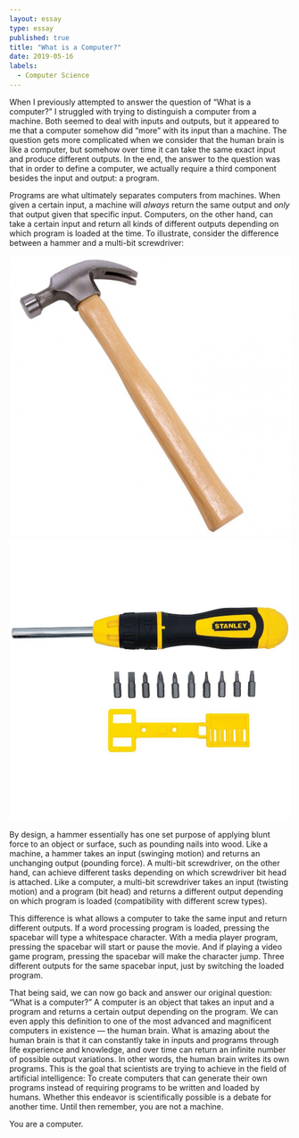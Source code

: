 ```yaml
---
layout: essay
type: essay
published: true
title: "What is a Computer?"
date: 2019-05-16
labels:
  - Computer Science
---
```


When I previously attempted to answer the question of “What is a computer?” I struggled with trying to distinguish a computer from a machine. Both seemed to deal with inputs and outputs, but it appeared to me that a computer somehow did “more” with its input than a machine. The question gets more complicated when we consider that the human brain is like a computer, but somehow over time it can take the same exact input and produce different outputs. In the end, the answer to the question was that in order to define a computer, we actually require a third component besides the input and output: a program.

Programs are what ultimately separates computers from machines. When given a certain input, a machine will *always* return the same output and *only* that output given that specific input. Computers, on the other hand, can take a certain input and return all kinds of different outputs depending on which program is loaded at the time. To illustrate, consider the difference between a hammer and a multi-bit screwdriver:
<div class="ui medium images">
  <img src="../images/hammer.png">
  <img src="../images/screwdriver.png">
</div>

By design, a hammer essentially has one set purpose of applying blunt force to an object or surface, such as pounding nails into wood. Like a machine, a hammer takes an input (swinging motion) and returns an unchanging output (pounding force). A multi-bit screwdriver, on the other hand, can achieve different tasks depending on which screwdriver bit head is attached. Like a computer, a multi-bit screwdriver takes an input (twisting motion) and a program (bit head) and returns a different output depending on which program is loaded (compatibility with different screw types).

This difference is what allows a computer to take the same input and return different outputs. If a word processing program is loaded, pressing the spacebar will type a whitespace character. With a media player program, pressing the spacebar will start or pause the movie. And if playing a video game program, pressing the spacebar will make the character jump. Three different outputs for the same spacebar input, just by switching the loaded program.

That being said, we can now go back and answer our original question: “What is a computer?” A computer is an object that takes an input and a program and returns a certain output depending on the program. We can even apply this definition to one of the most advanced and magnificent computers in existence — the human brain. What is amazing about the human brain is that it can constantly take in inputs and programs through life experience and knowledge, and over time can return an infinite number of possible output variations. In other words, the human brain writes its own programs. This is the goal that scientists are trying to achieve in the field of artificial intelligence: To create computers that can generate their own programs instead of requiring programs to be written and loaded by humans. Whether this endeavor is scientifically possible is a debate for another time. Until then remember, you are not a machine.

You are a computer. <i class="square icon"></i>
